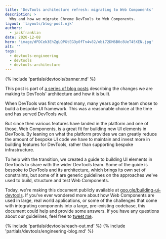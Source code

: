 ```yaml
---
title: 'DevTools architecture refresh: migrating to Web Components'
description: >
  Why and how we migrate Chrome DevTools to Web Components.
layout: 'layouts/blog-post.njk'
authors:
  - jackfranklin
date: 2020-12-08
hero: 'image/dPDCek3EhZgLQPGtEG3y0fTn4v82/obi72DM6B0c8UeT45XEN.jpg'
alt: ''
tags:
  - devtools-engineering
  - devtools
  - devtools-architecture
---
```


{% include 'partials/devtools/banner.md' %}

This post is part of [a series of blog posts](/tags/devtools-architecture/) describing the changes we are making to DevTools' architecture and how it is built.

When DevTools was first created many, many years ago the team chose to build a bespoke UI framework. This was a reasonable choice at the time and has served DevTools well.

But since then various features have landed in the platform and one of those, Web Components, is a great fit for building new UI elements in DevTools. By leaning on what the platform provides we can greatly reduce the amount of bespoke UI code we have to maintain and invest more in building features for DevTools, rather than supporting bespoke infrastructure.

To help with the transition, we created a guide to building UI elements in DevTools to share with the wider DevTools team. Some of the guide is bespoke to DevTools and its architecture, which brings its own set of constraints, but some of it are generic guidelines on the approaches we've used to build, structure and test Web Components.

Today, we're making this document publicly available at [goo.gle/building-ui-devtools](https://goo.gle/building-ui-devtools). If you've ever wondered more about how Web Components are used in large, real world applications, or some of the challenges that come with integrating components into a large, pre-existing codebase, this document could help and provide some answers. If you have any questions about our guidelines, feel free to [tweet me](https://www.twitter.com/Jack_Franklin).

{% include 'partials/devtools/reach-out.md' %}
{% include 'partials/devtools/engineering-blog.md' %}
